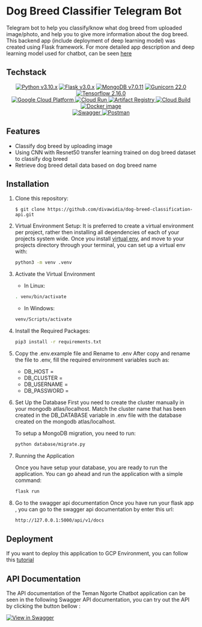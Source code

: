 # Dog Breed Classifier Telegram Bot
Telegram bot to help you classify/know what dog breed from uploaded image/photo, and help you to give more information about the dog breed.
This backend app (include deployment of deep learning model) was created using Flask framework.
For more detailed app description and deep learning model used for chatbot, can be seen [here](https://github.com/divawidia/Dog-Breed-Classification-Telegram-Bot)

## Techstack

<p align="center">
    <a href="https://www.python.org/"><img alt="Python v3.10.x" src="https://img.shields.io/badge/Python-v3.10.x-c2c330?style=for-the-badge&logo=python"></a>
    <a href="https://flask.palletsprojects.com/en/3.0.x/"><img alt="Flask v3.0.x" src="https://img.shields.io/badge/Flask-v3.0.x-7CC8D2?style=for-the-badge&logo=flask"></a>
    <a href="https://www.mongodb.com/"><img alt="MongoDB v7.0.11" src="https://img.shields.io/badge/MongoDB-v7.0.11-00684A?style=for-the-badge&logo=mongodb"></a>
    <a href="https://gunicorn.org/"><img alt="Gunicorn 22.0" src="https://img.shields.io/badge/Gunicorn-v22.0-469745?style=for-the-badge&logo=gunicorn"></a>
    <br/>
    <a href="https://www.tensorflow.org/"><img alt="Tensorflow 2.16.0" src="https://img.shields.io/badge/Tensorflow-v2.16.0-FF8500?style=for-the-badge&logo=tensorflow"></a>
    <br/>
    <a href="https://cloud.google.com/?hl=en">
        <img src="https://img.shields.io/badge/Google Cloud Platform-FFFFFF?style=for-the-badge&logo=googlecloud" alt="Google Cloud Platform">
    </a>
    <a href="https://cloud.google.com/run/?hl=en">
        <img src="https://img.shields.io/badge/Cloud Run-FFFFFF?style=for-the-badge&logo=googlecloud" alt="Cloud Run">
    </a>
    <a href="https://cloud.google.com/artifact-registry/">
        <img src="https://img.shields.io/badge/Artifact Registry-FFFFFF?style=for-the-badge&logo=googlecloud" alt="Artifact Registry">
    </a>
    <a href="https://cloud.google.com/build?hl=en">
        <img src="https://img.shields.io/badge/Cloud Build-FFFFFF?style=for-the-badge&logo=googlecloud" alt="Cloud Build">
    </a>
    <a href="https://hub.docker.com/r/eloufirhatim/helper/tags" title="Docker image">
        <img src="https://img.shields.io/docker/v/eloufirhatim/helper?label=Docker&logo=docker&style=for-the-badge" alt="Docker image">
    </a>
    <br/>
    <a href="https://swagger.io/">
        <img src="https://img.shields.io/badge/Swagger-v3.1.0-85EA2D?style=for-the-badge&logo=swagger" alt="Swagger">
    </a>
    <a href="https://www.postman.com/">
        <img src="https://img.shields.io/badge/Postman-v11.2.0-FF6C37?style=for-the-badge&logo=postman" alt="Postman">
    </a>
</p>

## Features
* Classify dog breed by uploading image
* Using CNN with Resnet50 transfer learning trained on dog breed dataset to classify dog breed
* Retrieve dog breed detail data based on dog breed name

## Installation
1. Clone this repository:

	```
	$ git clone https://github.com/divawidia/dog-breed-classification-api.git
	```
2. Virtual Environment Setup:
    It is preferred to create a virtual environment per project, rather then installing all dependencies of each of your 
    projects system wide. Once you install [virtual env](https://virtualenv.pypa.io/en/stable/installation/), and move to 
    your projects directory through your terminal, you can set up a virtual env with:

    ```bash
    python3 -m venv .venv
    ```
3. Activate the Virtual Environment
    * In Linux:

    ```bash
    . venv/bin/activate
    ```

    * In Windows:

    ```bash
    venv/Scripts/activate
    ```
3. Install the Required Packages:

    ```bash
    pip3 install -r requirements.txt
    ```
4. Copy the .env.example file and Rename to .env
    After copy and rename the file to .env, fill the required environment variables such as:
    * DB_HOST = 
    * DB_CLUSTER = 
    * DB_USERNAME = 
    * DB_PASSWORD = 
5. Set Up the Database
    First you need to create the cluster manually in your mongodb atlas/localhost.
    Match the cluster name that has been created in the DB_DATABASE variable in .env file with the database created on the mongodb atlas/localhost.
    
    To setup a MongoDB migration, you need to run:
    ```bash
    python database/migrate.py
    ```
6. Running the Application

    Once you have setup your database, you are ready to run the application.
    You can go ahead and run the application with a simple command:

    ```bash
    flask run
    ```
7. Go to the swagger api documentation
    Once you have run your flask app , you can go to the swagger api documentation by enter this url:

    ```bash
    http://127.0.0.1:5000/api/v1/docs
    ```

## Deployment
If you want to deploy this application to GCP Environment, you can follow this [tutorial](https://youtu.be/LRJX8hvQ6oQ?si=ED0mv_e--rZNxlsn)

## API Documentation
The API documentation of the Teman Ngorte Chatbot application can be seen in the following Swagger API documentation, you can try out the API by clicking the button bellow :

[![View in Swagger](https://jessemillar.github.io/view-in-swagger-button/button.svg)](https://dog-breed-classifier-api-7zz24sawna-et.a.run.app/api/v1/docs/)